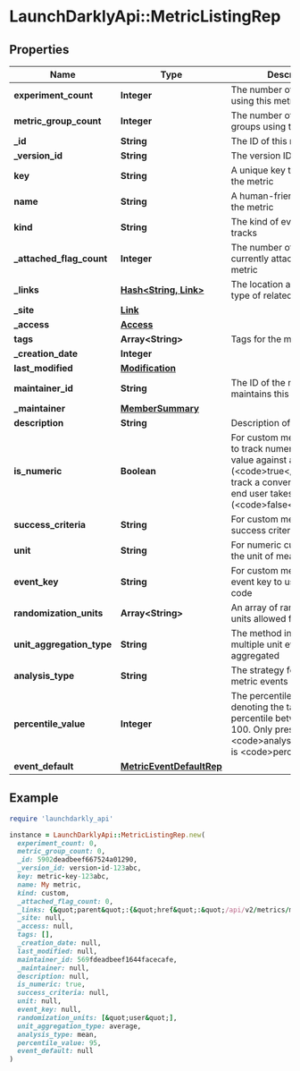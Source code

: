 # LaunchDarklyApi::MetricListingRep

## Properties

| Name | Type | Description | Notes |
| ---- | ---- | ----------- | ----- |
| **experiment_count** | **Integer** | The number of experiments using this metric | [optional] |
| **metric_group_count** | **Integer** | The number of metric groups using this metric | [optional] |
| **_id** | **String** | The ID of this metric |  |
| **_version_id** | **String** | The version ID of the metric |  |
| **key** | **String** | A unique key to reference the metric |  |
| **name** | **String** | A human-friendly name for the metric |  |
| **kind** | **String** | The kind of event the metric tracks |  |
| **_attached_flag_count** | **Integer** | The number of feature flags currently attached to this metric | [optional] |
| **_links** | [**Hash&lt;String, Link&gt;**](Link.md) | The location and content type of related resources |  |
| **_site** | [**Link**](Link.md) |  | [optional] |
| **_access** | [**Access**](Access.md) |  | [optional] |
| **tags** | **Array&lt;String&gt;** | Tags for the metric |  |
| **_creation_date** | **Integer** |  |  |
| **last_modified** | [**Modification**](Modification.md) |  | [optional] |
| **maintainer_id** | **String** | The ID of the member who maintains this metric | [optional] |
| **_maintainer** | [**MemberSummary**](MemberSummary.md) |  | [optional] |
| **description** | **String** | Description of the metric | [optional] |
| **is_numeric** | **Boolean** | For custom metrics, whether to track numeric changes in value against a baseline (&lt;code&gt;true&lt;/code&gt;) or to track a conversion when an end user takes an action (&lt;code&gt;false&lt;/code&gt;). | [optional] |
| **success_criteria** | **String** | For custom metrics, the success criteria | [optional] |
| **unit** | **String** | For numeric custom metrics, the unit of measure | [optional] |
| **event_key** | **String** | For custom metrics, the event key to use in your code | [optional] |
| **randomization_units** | **Array&lt;String&gt;** | An array of randomization units allowed for this metric | [optional] |
| **unit_aggregation_type** | **String** | The method in which multiple unit event values are aggregated | [optional] |
| **analysis_type** | **String** | The strategy for analyzing metric events | [optional] |
| **percentile_value** | **Integer** | The percentile, an integer denoting the target percentile between 0 and 100. Only present when &lt;code&gt;analysisType&lt;/code&gt; is &lt;code&gt;percentile&lt;/code&gt;. | [optional] |
| **event_default** | [**MetricEventDefaultRep**](MetricEventDefaultRep.md) |  | [optional] |

## Example

```ruby
require 'launchdarkly_api'

instance = LaunchDarklyApi::MetricListingRep.new(
  experiment_count: 0,
  metric_group_count: 0,
  _id: 5902deadbeef667524a01290,
  _version_id: version-id-123abc,
  key: metric-key-123abc,
  name: My metric,
  kind: custom,
  _attached_flag_count: 0,
  _links: {&quot;parent&quot;:{&quot;href&quot;:&quot;/api/v2/metrics/my-project&quot;,&quot;type&quot;:&quot;application/json&quot;},&quot;self&quot;:{&quot;href&quot;:&quot;/api/v2/metrics/my-project/my-metric&quot;,&quot;type&quot;:&quot;application/json&quot;}},
  _site: null,
  _access: null,
  tags: [],
  _creation_date: null,
  last_modified: null,
  maintainer_id: 569fdeadbeef1644facecafe,
  _maintainer: null,
  description: null,
  is_numeric: true,
  success_criteria: null,
  unit: null,
  event_key: null,
  randomization_units: [&quot;user&quot;],
  unit_aggregation_type: average,
  analysis_type: mean,
  percentile_value: 95,
  event_default: null
)
```

